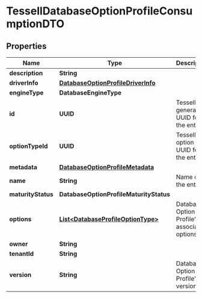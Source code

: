 

# TessellDatabaseOptionProfileConsumptionDTO


## Properties

Name | Type | Description | Notes
------------ | ------------- | ------------- | -------------
**description** | **String** |  |  [optional]
**driverInfo** | [**DatabaseOptionProfileDriverInfo**](DatabaseOptionProfileDriverInfo.md) |  |  [optional]
**engineType** | **DatabaseEngineType** |  |  [optional]
**id** | **UUID** | Tessell generated UUID for the entity |  [optional]
**optionTypeId** | **UUID** | Tessell option type UUID for the entity |  [optional]
**metadata** | [**DatabaseOptionProfileMetadata**](DatabaseOptionProfileMetadata.md) |  |  [optional]
**name** | **String** | Name of the entity | 
**maturityStatus** | **DatabaseOptionProfileMaturityStatus** |  |  [optional]
**options** | [**List&lt;DatabaseProfileOptionType&gt;**](DatabaseProfileOptionType.md) | Database Option Profile&#39;s associated options |  [optional]
**owner** | **String** |  |  [optional]
**tenantId** | **String** |  |  [optional]
**version** | **String** | Database Option Profile&#39;s version |  [optional]



